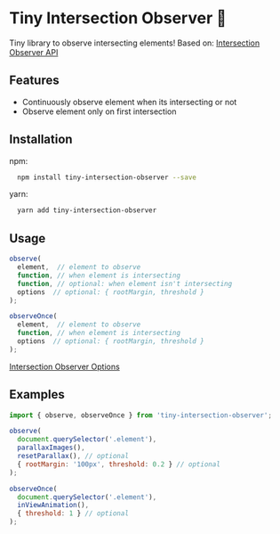 
# Tiny Intersection Observer 🔭

Tiny library to observe intersecting elements!
Based on: [Intersection Observer API](https://developer.mozilla.org/en-US/docs/Web/API/Intersection_Observer_API)


## Features

- Continuously observe element when its intersecting or not
- Observe element only on first intersection



## Installation

npm:

```bash
  npm install tiny-intersection-observer --save
```

yarn:

```bash
  yarn add tiny-intersection-observer
```
## Usage

```js
observe(
  element,  // element to observe
  function, // when element is intersecting
  function, // optional: when element isn't intersecting
  options  // optional: { rootMargin, threshold }
);

observeOnce(
  element,  // element to observe
  function, // when element is intersecting
  options  // optional: { rootMargin, threshold }
);
```

[Intersection Observer Options](https://developer.mozilla.org/en-US/docs/Web/API/Intersection_Observer_API#:~:text=callback%20is%20invoked.-,Intersection%20observer%20options,-The%20options%20object)

## Examples

```js
import { observe, observeOnce } from 'tiny-intersection-observer';

observe(
  document.querySelector('.element'),
  parallaxImages(), 
  resetParallax(), // optional
  { rootMargin: '100px', threshold: 0.2 } // optional
);

observeOnce(
  document.querySelector('.element'), 
  inViewAnimation(), 
  { threshold: 1 } // optional
);
```


